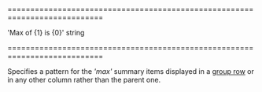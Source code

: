 <!--**
/*-------------------------------------------
    Auto-generated file. Do not modify.
-------------------------------------------

**-->
===========================================================================
<!--default-->'Max of {1} is {0}'<!--/default-->
<!--type-->string<!--/type-->
===========================================================================

<!--shortDescription-->
Specifies a pattern for the *'max'* summary items displayed in a [group row](/Documentation/Guide/Widgets/DataGrid/Visual_Elements/#Group_Rows) or in any other column rather than the parent one.
<!--/shortDescription-->

<!--fullDescription-->

<!--/fullDescription-->